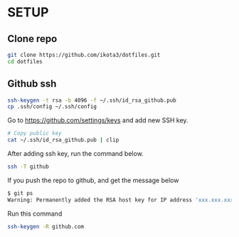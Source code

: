 # SETUP

## Clone repo

```sh
git clone https://github.com/ikota3/dotfiles.git
cd dotfiles
```

## Github ssh

```sh
ssh-keygen -t rsa -b 4096 -f ~/.ssh/id_rsa_github.pub
cp .ssh/config ~/.ssh/config
```

Go to https://github.com/settings/keys and add new SSH key.

```sh
# Copy public key
cat ~/.ssh/id_rsa_github.pub | clip
```

After adding ssh key, run the command below.

```sh
ssh -T github
```

If you push the repo to github, and get the message below

```sh
$ git ps
Warning: Permanently added the RSA host key for IP address 'xxx.xxx.xxx.xxx' to the list of known hosts.
```

Run this command
```sh
ssh-keygen -R github.com
```
